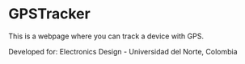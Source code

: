 # GPSTracker
This is a webpage where you can track a device with GPS.

Developed for: Electronics Design - Universidad del Norte, Colombia
